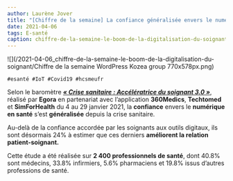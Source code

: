 ```yaml
---
author: Laurène Jover
title: "[Chiffre de la semaine] La confiance généralisée envers le numérique en santé."
date: 2021-04-06
tags: E-santé
caption: chiffre-de-la-semaine-le-boom-de-la-digitalisation-du-soignant.webp
---
```


![](/2021-04-06_chiffre-de-la-semaine-le-boom-de-la-digitalisation-du-soignant/Chiffre de la semaine WordPress Kozea group 770x578px.png)

    #esanté #IoT #Covid19 #hcsmeufr

Selon le baromètre
[**_« Crise sanitaire : Accélératrice du soignant 3.0 »_**](https://med-cdn.ams3.digitaloceanspaces.com/assets/public/presse/CPdigitalisationCOVID0802.pdf), réalisé par
**Egora**
en partenariat avec l’application
**360Medics**,
**Techtomed**
et
**SimForHealth**
du 4 au 29 janvier 2021, la
**confiance**
envers le
**numérique en santé**
s’est
**généralisée**
depuis la crise sanitaire.

Au-delà de la confiance accordée par les soignants aux outils digitaux, ils sont désormais 24% à estimer que ces derniers
**améliorent la relation patient-soignant.**

Cette étude a été réalisée sur
**2 400 professionnels de santé**, dont 40.8% sont médecins, 33.8% infirmiers, 5.6% pharmaciens et 19.8% issus d’autres professions de santé.
